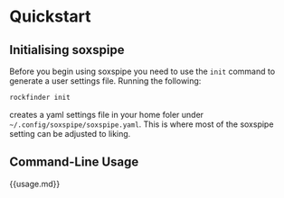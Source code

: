 # Quickstart

## Initialising soxspipe

Before you begin using soxspipe you need to use the `init` command to generate a user settings file. Running the following:

```bash
rockfinder init
```

creates a yaml settings file in your home foler under `~/.config/soxspipe/soxspipe.yaml`. This is where most of the soxspipe setting can be adjusted to liking.

<!-- Once created, open the settings file in any text editor and follow the in-file instructions to populate the missing settings values (usually given an ``XXX`` placeholder).  -->

## Command-Line Usage

{{usage.md}}

